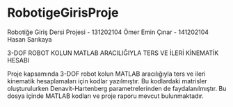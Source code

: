 # RobotigeGirisProje
Robotiğe Giriş Dersi Projesi - 131202104 Ömer Emin Çınar - 141202104 Hasan Sarıkaya

3-DOF ROBOT KOLUN MATLAB ARACILIĞIYLA TERS VE İLERİ KİNEMATİK HESABI

Proje kapsamında 3-DOF robot kolun MATLAB aracılığıyla ters ve ileri kinematik hesaplamaları için kodlar yazılmıştır. Bu kodlardaki matrisler oluşturulurken Denavit-Hartenberg parametrelerinden de faydalanılmıştır. Bu dosya içinde MATLAB kodları ve proje raporu mevcut bulunmaktadır.
